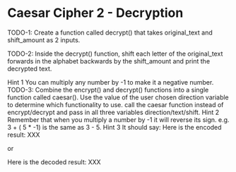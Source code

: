 # Caesar Cipher 2 - Decryption
TODO-1:
Create a function called decrypt() that takes original_text and shift_amount as 2 inputs.

TODO-2:
Inside the decrypt() function, shift each letter of the original_text forwards in the alphabet backwards by the shift_amount and print the decrypted text.

 Hint 1 
You can multiply any number by -1 to make it a negative number.
TODO-3:
Combine the encrypt() and decrypt() functions into a single function called caesar().
Use the value of the user chosen direction variable to determine which functionality to use.
call the caesar function instead of encrypt/decrypt and pass in all three variables direction/text/shift.
 Hint 2 
Remember that when you multiply a number by -1 it will reverse its sign. e.g. 3 + ( 5 * -1) is the same as 3 - 5.
 Hint 3 
It should say:
Here is the encoded result: XXX

or

Here is the decoded result: XXX
